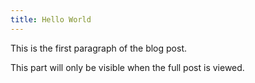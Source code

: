```yaml
---
title: Hello World
---
```


This is the first paragraph of the blog post.

<!-- truncate -->

This part will only be visible when the full post is viewed.